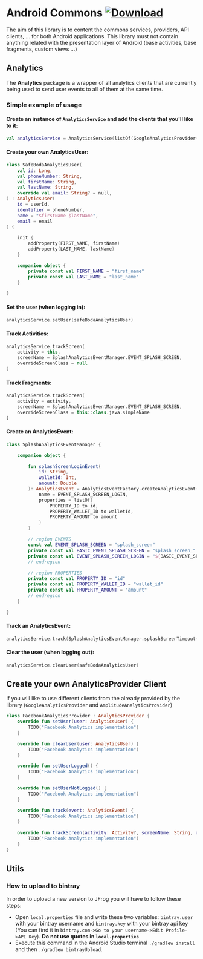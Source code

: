 # Android Commons [ ![Download](https://api.bintray.com/packages/safeboda/android/android-commons/images/download.svg?version=0.0.5) ](https://bintray.com/safeboda/android/android-commons/0.0.5/link)

The aim of this library is to content the commons services, providers, API clients, ... for both Android applications. This library must not contain anything related with the presentation layer of Android (base activities, base fragments, custom views ...)

## Analytics

The <b>Analytics</b> package is a wrapper of all analytics clients that are currently being used to send user events to all of them at the same time. <br/>

### Simple example of usage

#### Create an instance of `AnalyticsService` and add the clients that you'll like to it:
```kotlin
val analyticsService = AnalyticsService(listOf(GoogleAnalyticsProvider()))
```

#### Create your own AnalyticsUser:
```kotlin
class SafeBodaAnalyticsUser(
    val id: Long,
    val phoneNumber: String,
    val firstName: String,
    val lastName: String,
    override val email: String? = null,
) : AnalyticsUser(
    id = userId,
    identifier = phoneNumber,
    name = "$firstName $lastName",
    email = email
) {

    init {
        addProperty(FIRST_NAME, firstName)
        addProperty(LAST_NAME, lastName)
    }

    companion object {
        private const val FIRST_NAME = "first_name"
        private const val LAST_NAME = "last_name"
    }

}
```

#### Set the user (when logging in):
```kotlin
analyticsService.setUser(safeBodaAnalyticsUser)
```

#### Track Activities:
```kotlin
analyticsService.trackScreen(
    activity = this,
    screenName = SplashAnalyticsEventManager.EVENT_SPLASH_SCREEN,
    overrideScreenClass = null
)
```

#### Track Fragments:
```kotlin
analyticsService.trackScreen(
    activity = activity,
    screenName = SplashAnalyticsEventManager.EVENT_SPLASH_SCREEN,
    overrideScreenClass = this::class.java.simpleName
)
```

#### Create an AnalyticsEvent:
```kotlin
class SplashAnalyticsEventManager {

    companion object {

        fun splashScreenLoginEvent(
            id: String,
            walletId: Int,
            amount: Double
        ): AnalyticsEvent = AnalyticsEventFactory.createAnalyticsEvent(
            name = EVENT_SPLASH_SCREEN_LOGIN,
            properties = listOf(
                PROPERTY_ID to id,
                PROPERTY_WALLET_ID to walletId,
                PROPERTY_AMOUNT to amount
            )
        )

        // region EVENTS
        const val EVENT_SPLASH_SCREEN = "splash_screen"
        private const val BASIC_EVENT_SPLASH_SCREEN = "splash_screen_"
        private const val EVENT_SPLASH_SCREEN_LOGIN = "${BASIC_EVENT_SPLASH_SCREEN}login"
        // endregion
        
        // region PROPERTIES
        private const val PROPERTY_ID = "id"
        private const val PROPERTY_WALLET_ID = "wallet_id"
        private const val PROPERTY_AMOUNT = "amount"
        // endregion
    }

}
```

#### Track an AnalyticsEvent:
```kotlin
analyticsService.track(SplashAnalyticsEventManager.splashScreenTimeout())
```

#### Clear the user (when logging out):
```kotlin
analyticsService.clearUser(safeBodaAnalyticsUser)
```

## Create your own AnalyticsProvider Client

If you will like to use different clients from the already provided by the library (`GoogleAnalyticsProvider` and `AmplitudeAnalyticsProvider`)

```kotlin
class FacebookAnalyticsProvider : AnalyticsProvider {
    override fun setUser(user: AnalyticsUser) {
    	TODO("Facebook Analytics implementation")
    }

    override fun clearUser(user: AnalyticsUser) {
    	TODO("Facebook Analytics implementation")
    }

    override fun setUserLogged() {
    	TODO("Facebook Analytics implementation")
    }

    override fun setUserNotLogged() {
    	TODO("Facebook Analytics implementation")
    }

    override fun track(event: AnalyticsEvent) {
    	TODO("Facebook Analytics implementation")
    }
    
    override fun trackScreen(activity: Activity?, screenName: String, overrideScreenClass: String?) {
        TODO("Facebook Analytics implementation")
    }
}
```

## Utils

### How to upload to bintray

In order to upload a new version to JFrog you will have to follow these steps: 

- Open `local.properties` file and write these two variables: `bintray.user` with your bintray username and `bintray.key` with your bintray api key (You can find it in `bintray.com->Go to your username->Edit Profile->API Key`). <b>Do not use quotes in `local.properties`</b>
- Execute this command in the Android Studio terminal `./gradlew install` and then `./gradlew bintrayUpload`.
